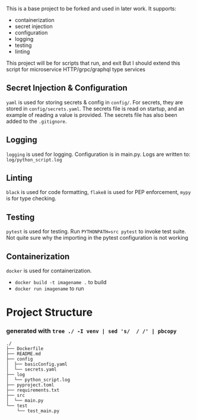 This is a base project to be forked and used in later work.
It supports:

- containerization 
- secret injection 
- configuration 
- logging 
- testing 
- linting 

This project will be for scripts that run, and exit
But I should extend this script for microservice HTTP/grpc/graphql type services

## Secret Injection & Configuration
`yaml` is used for storing secrets & config in `config/`. For secrets, they are stored in `config/secrets.yaml`. 
The secrets file is read on startup, and an example of reading a value is provided. 
The secrets file has also been added to the `.gitignore`.

## Logging
`logging` is used for logging. Configuration is in main.py. Logs are written to: `log/python_script.log`

## Linting
`black` is used for code formatting, `flake8` is used for PEP enforcement, `mypy` is for type checking.

## Testing
`pytest` is used for testing. Run `PYTHONPATH=src pytest` to invoke test suite.
Not quite sure why the importing in the pytest configuration is not working

## Containerization
`docker` is used for containerization.
- `docker build -t imagename .` to build
- `docker run imagename` to run


# Project Structure 
### generated with `tree ./ -I venv | sed 's/  / /' | pbcopy`
```text
./
├── Dockerfile
├── README.md
├── config
│  ├── basicConfig.yaml
│  └── secrets.yaml
├── log
│  └── python_script.log
├── pyproject.toml
├── requirements.txt
├── src
│  └── main.py
└── test
    └── test_main.py
```